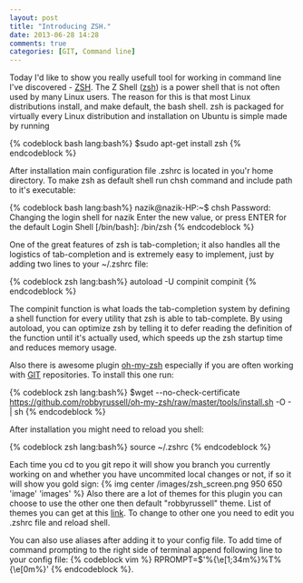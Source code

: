 ```yaml
---
layout: post
title: "Introducing ZSH."
date: 2013-06-28 14:28
comments: true
categories: [GIT, Command line]
---
```


Today I'd like to show you really usefull tool for working in command line I've discovered - <a href="http://www.zsh.org/">ZSH</a>.
The Z Shell (<a href="http://www.zsh.org/">zsh</a>) is a power shell that is not often used by many Linux users. The reason for this is that most Linux distributions install, and make default, the bash shell.<!--more--> zsh is packaged for virtually every Linux distribution and installation on Ubuntu is simple made by running

{% codeblock bash lang:bash%}
$sudo apt-get install zsh
{% endcodeblock %}

After installation main configuration file .zshrc is located in you'r home directory.
To make zsh as default shell run chsh command and include path to it's executable:

{% codeblock bash lang:bash%}
nazik@nazik-HP:~$ chsh
Password: 
Changing the login shell for nazik
Enter the new value, or press ENTER for the default
    Login Shell [/bin/bash]: /bin/zsh
{% endcodeblock %}

One of the great features of zsh is tab-completion; it also handles all the logistics of tab-completion and is extremely easy to implement, just by adding two lines to your ~/.zshrc file:

{% codeblock zsh lang:bash%}
autoload -U compinit
compinit
{% endcodeblock %}

The compinit function is what loads the tab-completion system by defining a shell function for every utility that zsh is able to tab-complete. By using autoload, you can optimize zsh by telling it to defer reading the definition of the function until it's actually used, which speeds up the zsh startup time and reduces memory usage.

Also there is awesome plugin <a href="https://github.com/robbyrussell/oh-my-zsh">oh-my-zsh</a> especially if you are often working with <a href="http://en.wikipedia.org/wiki/Git_(software)">GIT</a> repositories.
To install this one run:

{% codeblock zsh lang:bash%}
$wget --no-check-certificate https://github.com/robbyrussell/oh-my-zsh/raw/master/tools/install.sh -O - | sh
{% endcodeblock %}

After installation you might need to reload you shell:

{% codeblock zsh lang:bash%}
source ~/.zshrc
{% endcodeblock %}

Each time you cd to you git repo it will show you branch you currently working on and whether you have uncommited local changes or not, if so it will show you gold sign:
{% img center /images/zsh_screen.png 950 650 'image' 'images' %}
Also there are a lot of themes for this plugin you can choose to use the other one then default "robbyrussell" theme. List of themes you can get at this <a href="https://github.com/robbyrussell/oh-my-zsh/wiki/themes">link</a>. To change to other one you need to edit you .zshrc file and reload shell.

You can also use aliases after adding it to your config file.
To add time of command prompting to the right side of terminal append following line to your config file:
{% codeblock vim %}
RPROMPT=$'%{\e[1;34m%}%T%{\e[0m%}'
{% endcodeblock %}.


